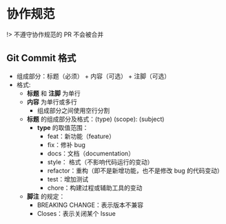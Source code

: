 # 协作规范

!> 不遵守协作规范的 PR 不会被合并

## Git Commit 格式

- 组成部分：标题（必须） + 内容（可选） + 注脚（可选）
- 格式:
  - **标题** 和 **注脚** 为单行
  - **内容** 为单行或多行
    - 组成部分之间使用空行分割
  - **标题** 的组成部分及格式：(type) (scope): (subject)
    - **type** 的取值范围：
      - feat：新功能（feature）
      - fix：修补 bug
      - docs：文档（documentation）
      - style： 格式（不影响代码运行的变动）
      - refactor：重构（即不是新增功能，也不是修改 bug 的代码变动）
      - test：增加测试
      - chore：构建过程或辅助工具的变动
  - **脚注** 的规定：
    - BREAKING CHANGE：表示版本不兼容
    - Closes：表示关闭某个 Issue
